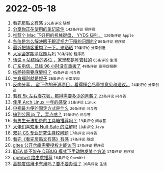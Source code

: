# 2022-05-18

1. [看完房贴文有感](https://www.v2ex.com/t/853624) `261条评论` `随想`
1. [分享你正在使用的笔记软件](https://www.v2ex.com/t/853646) `142条评论` `程序员`
1. [推荐个 Mac 下好用的机械键盘， YYDS 级别。](https://www.v2ex.com/t/853651) `120条评论` `Apple`
1. [各位是怎么解决眼干眼涩视力下降的问题的?](https://www.v2ex.com/t/853605) `80条评论` `程序员`
1. [最近把博客重构了一下，来晒晒](https://www.v2ex.com/t/853641) `79条评论` `分享创造`
1. [大家会定期清除照片吗](https://www.v2ex.com/t/853648) `78条评论` `程序员`
1. [话说 v 站结婚的各位 ，家里都是咋管钱的](https://www.v2ex.com/t/853697) `65条评论` `生活`
1. [广东电信，已经 96 小时没有重拨了](https://www.v2ex.com/t/853603) `49条评论` `宽带症候群`
1. [结肠镜需要麻醉吗？](https://www.v2ex.com/t/853643) `45条评论` `问与答`
1. [生育福利就是幌子](https://www.v2ex.com/t/853800) `26条评论` `分享发现`
1. [反向分享， 留下你的开源项目，看得懂会尽量提意见和建议。](https://www.v2ex.com/t/853756) `24条评论` `分享创造`
1. [若有 5k 左右零花钱，那得需要多少的月薪？](https://www.v2ex.com/t/853657) `23条评论` `问与答`
1. [使用 Arch Linux 一年的感受](https://www.v2ex.com/t/853676) `21条评论` `Linux`
1. [电视最方便的固定方式是什么](https://www.v2ex.com/t/853737) `20条评论` `问与答`
1. [搞到公网 ip 了，弄点啥？](https://www.v2ex.com/t/853617) `19条评论` `问与答`
1. [有男生无法拒绝的工具箱推荐吗？](https://www.v2ex.com/t/853616) `19条评论` `问与答`
1. [大佬们喜欢用 Null-Safe 的注解吗](https://www.v2ex.com/t/853721) `18条评论` `Java`
1. [双非 CS 专业研究生择校问题](https://www.v2ex.com/t/853769) `17条评论` `问与答`
1. [看完《看完房贴文有感》有感](https://www.v2ex.com/t/853724) `17条评论` `随想`
1. [gitee 公开仓库需要授权才能访问](https://www.v2ex.com/t/853642) `17条评论` `程序员`
1. [IDEA 能不能在 DEBUG 模式下手动触发某个方法](https://www.v2ex.com/t/853615) `17条评论` `程序员`
1. [openwrt 路由求推荐](https://www.v2ex.com/t/853791) `16条评论` `OpenWrt`
1. [高额度信用卡有用吗？要不要办理？](https://www.v2ex.com/t/853761) `16条评论` `生活`
